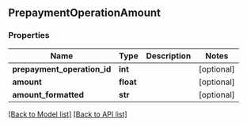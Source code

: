 ## PrepaymentOperationAmount

### Properties
Name | Type | Description | Notes
------------ | ------------- | ------------- | -------------
**prepayment_operation_id** | **int** |  | [optional] 
**amount** | **float** |  | [optional] 
**amount_formatted** | **str** |  | [optional] 

[[Back to Model list]](#documentation-for-models) [[Back to API list]](#documentation-for-api-endpoints)


